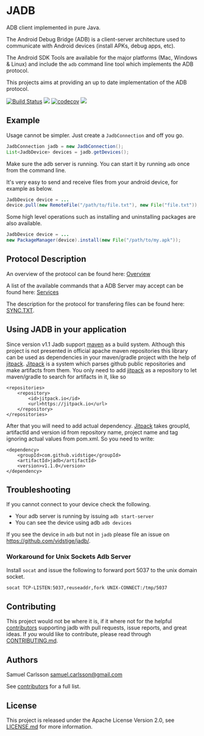 # JADB #
ADB client implemented in pure Java.

The Android Debug Bridge (ADB) is a client-server architecture used to communicate with Android devices (install APKs, debug apps, etc).

The Android SDK Tools are available for the major platforms (Mac, Windows & Linux) and include the `adb` command line tool which implements the ADB protocol.

This projects aims at providing an up to date implementation of the ADB protocol.

[![Build Status](https://travis-ci.org/vidstige/jadb.svg?branch=master)](https://travis-ci.org/vidstige/jadb)
[![](https://jitpack.io/v/vidstige/jadb.svg)](https://jitpack.io/#vidstige/jadb)
[![codecov](https://codecov.io/gh/vidstige/jadb/branch/master/graph/badge.svg)](https://codecov.io/gh/vidstige/jadb)
[![](http://img.shields.io/badge/first--timers--only-friendly-green.svg?style=flat&colorB=FF69B4)](http://www.firsttimersonly.com/)


## Example ##
Usage cannot be simpler. Just create a `JadbConnection` and off you go.

```java
JadbConnection jadb = new JadbConnection();
List<JadbDevice> devices = jadb.getDevices();
```

Make sure the adb server is running. You can start it by running `adb` once from the command line.

It's very easy to send and receive files from your android device, for example as below.

```java
JadbDevice device = ...
device.pull(new RemoteFile("/path/to/file.txt"), new File("file.txt"));
```

Some high level operations such as installing and uninstalling packages are also available.

```java
JadbDevice device = ...
new PackageManager(device).install(new File("/path/to/my.apk"));
```

## Protocol Description ##

An overview of the protocol can be found here: [Overview](https://android.googlesource.com/platform/system/adb/+/master/OVERVIEW.TXT)

A list of the available commands that a ADB Server may accept can be found here:
[Services](https://android.googlesource.com/platform/system/adb/+/master/SERVICES.TXT)

The description for the protocol for transfering files can be found here: [SYNC.TXT](https://android.googlesource.com/platform/system/adb/+/master/SYNC.TXT).


## Using JADB in your application ##

Since version v1.1 Jadb support [maven](https://maven.apache.org/) as a build system. Although this project is not presented in official apache maven 
repositories this library can be used as dependencies in your maven/gradle project with the help of [jitpack](https://jitpack.io). 
[Jitpack](https://jitpack.io) is a system which parses github public repositories and make artifacts from them. 
You only need to add [jitpack](https://jitpack.io) as a repository to let maven/gradle to search for artifacts in it, like so

```
<repositories>
    <repository>
        <id>jitpack.io</id>
        <url>https://jitpack.io</url>
    </repository>
</repositories>
```
 
After that you will need to add actual dependency. [Jitpack](https://jitpack.io) takes groupId, artifactId and version id from repository name, 
project name and tag ignoring actual values from pom.xml. So you need to write:
 
```
<dependency>
    <groupId>com.github.vidstige</groupId>
    <artifactId>jadb</artifactId>
    <version>v1.1.0</version>
</dependency>
```

## Troubleshooting
If you cannot connect to your device check the following.

- Your adb server is running by issuing `adb start-server`
- You can see the device using adb `adb devices`

If you see the device in `adb` but not in `jadb` please file an issue on https://github.com/vidstige/jadb/.

### Workaround for Unix Sockets Adb Server

Install `socat` and issue the following to forward port 5037 to the unix domain socket.
```bash
socat TCP-LISTEN:5037,reuseaddr,fork UNIX-CONNECT:/tmp/5037
```

## Contributing ##
This project would not be where it is, if it where not for the helpful [contributors](https://github.com/vidstige/jadb/graphs/contributors)
supporting jadb with pull requests, issue reports, and great ideas. If _you_ would like to
contribute, please read through [CONTRIBUTING.md](CONTRIBUTING.md).

## Authors ##
Samuel Carlsson <samuel.carlsson@gmail.com>

See [contributors](https://github.com/vidstige/jadb/graphs/contributors) for a full list.

## License ##
This project is released under the Apache License Version 2.0, see [LICENSE.md](LICENSE.md) for more information.
